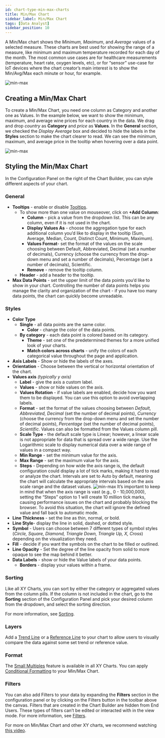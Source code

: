 ```yaml
---
id: chart-type-min-max-charts
title: Min/Max Chart
sidebar_label: Min/Max Chart
tags: [Data Analyst]
sidebar_position: 10
---
```


<div style={{textAlign: "justify"}}>

A Min/Max chart shows the *Minimum, Maximum*, and *Average* values of a selected measure. These charts are best used for showing the range of a measure, like minimum and maximum temperature recorded for each day of the month. The most common use cases are for healthcare measurements (temperature, heart rate, oxygen levels, etc), or for “sensor” use-case for IoT devices where the chart creator’s main interest is to show the Min/Avg/Max each minute or hour, for example.
 
 ![min-max](https://s3.amazonaws.com/cdn.qrvey.com/documentation_assets/ui-docs/dataviews/chart-types-all/Min-Max/minmax.png#thumbnail)


## Creating a Min/Max Chart
To create a Min/Max Chart, you need one column as Category and another one as Values.
In the example below, we want to show the minimum, maximum, and average wine prices for each country in the data. 
We drag and drop *country* as **Category** and *price* as **Values**. In the **General** section, we checked the *Display Average* box and decided to hide the labels in the **Styles** section to make the chart clearer to read. We can see the minimum, maximum, and average price in the tooltip when hovering over a data point. 

 ![min-max](https://s3.amazonaws.com/cdn.qrvey.com/documentation_assets/ui-docs/dataviews/chart-types-all/Min-Max/create.gif#thumbnail)


## Styling the Min/Max Chart
In the Configuration Panel on the right of the Chart Builder, you can style different aspects of your chart.

### General
* **Tooltips** - enable or disable [Tooltips](../tooltips.md).
   * To show more than one value on mouseover, click on **+Add Column**:
       * **Column** - pick a value from the dropdown list. This can be any column, even if it is not used in the chart.
       * **Display Values As** - choose the aggregation type for each additional column you’d like to display in the tooltip (Sum, Average, Median, Count, Distinct Count, Minimum, Maximum).
       * **Values Format**- set the format of the values on the scale choosing between Default, Abbreviated, Decimal (set a number of decimals), Currency (choose the currency from the drop-down menu and set a number of decimals), Percentage (set a number of decimals), Scientific.
       * **Remove** - remove the tooltip column.
   * **Header** - add a header to the tooltip.
* **Max Data Points** - set the upper limit of the data points you’d like to show in your chart. Controlling the number of data points helps you manage the clarity and organization of the chart - if you have too many data points, the chart can quickly become unreadable.

### Styles
* **Color Type**
   * **Single** - all data points are the same color. 
       * **Color** - change the color of the data points.
   * **By category** - each data point is colored based on its category.
       * **Theme** - set one of the predetermined themes for a more unified look of your charts.
       * **Match colors across charts** - unify the colors of each categorical value throughout the page and application.
* **Axis Labels** - Show or hide the labels of the axes.
* **Orientation** - Choose between the vertical or horizontal orientation of the chart. 
* **Values axis** *(typically y axis)*
   * **Label** - give the axis a custom label.
   * **Values** - show or hide values on the axis.
   * **Values Rotation** - if value labels are enabled, decide how you want them to be displayed. You can use this option to avoid overlapping labels.
   * **Format** - set the format of the values choosing between *Default, Abbreviated, Decimal* (set the number of decimal points), *Currency* (choose the currency from the drop-down menu and set the number of decimal points), *Percentage* (set the number of decimal points), *Scientific*. Values can also be formatted from the Values column pill.
   * **Scale Type** - the default scale type is Linear; however, a linear scale is not appropriate for data that is spread over a wide range. Use the Logarithmic scale to display numerical data over a wide range of values in a compact way.
   * **Min Range** - set the minimum value for the axis.
   * **Max Range** - set the maximum value for the axis.
   * **Steps** - Depending on how wide the axis range is, the default configuration could display a lot of tick marks, making it hard to read or analyze the chart. Intervals are set to Auto by default, meaning the chart will calculate the appropriate intervals based on the axis scale range and the dataset values.
   ![min-max](https://s3.amazonaws.com/cdn.qrvey.com/documentation_assets/ui-docs/dataviews/chart-types-all/Min-Max/steps.gif#thumbnail)
   It’s important to keep in mind that when the axis range is vast (e.g., 0 - 10,000,000), setting the “Steps” option to 1 will create 10 million tick marks, causing performance issues on the chart and probably blocking the browser. To avoid this situation, the chart will ignore the defined value and fall back to automatic mode.
* **Line Thickness** - set the line as thin, normal, or bold.
* **Line Style**- display the line in solid, dashed, or dotted style.
* **Symbol** - Users can choose between 7 different types of symbol styles (*Circle, Square, Diamond, Triangle Down, Triangle Up, X, Cross*) depending on the visualization they need.
* **Fill** - decide if you want the symbols on the chart to be filled or outlined.
* **Line Opacity** - Set the degree of the line opacity from solid to more opaque to see the map behind it better. 
* **Data Labels** - show or hide the Value labels of your data points.
  * **Borders** - display your values within a frame. 


### Sorting
Like all XY Charts, you can sort by either the category or aggregated values from the column pills. If the column is not included in the chart, go to the **Sorting** section of the Configuration Panel and pick your desired column from the dropdown, and select the sorting direction.

For more information, see [Sorting](../sorting.md). 
 
### Layers
Add a [Trend Line](../../dataviews/chart-builder/chart-configuration/layers.md#trend-line) or a [Reference Line](../../dataviews/chart-builder/chart-configuration/layers.md#reference-line) to your chart to allow users to visually compare the data against some set trend or reference value.


### Format
The [Small Multiples](../configure-charts/chart-format.md#small-multiples) feature is available in all XY Charts.
You can apply [Conditional Formatting](../configure-charts/chart-format.md#small-multiples#conditional-formatting) to your Min/Max Chart.

### Filters
You can also add Filters to your data by expanding the **Filters** section in the configuration panel or by clicking on the Filters button in the toolbar above the canvas.
Filters that are created in the Chart Builder are hidden from End Users. These types of filters can’t be edited or interacted with in the view mode. For more information, see [Filters](../configure-charts/chart-filters.md).


For more on Min/Max Chart and other XY charts, we recommend watching <a href="/docs-v2/video-training/legacy/xychart.md" target="_blank">this video</a>.




</div>